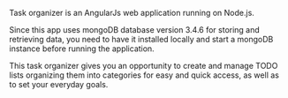 Task organizer is an AngularJs web application running on Node.js.

Since this app uses mongoDB database version 3.4.6 for storing and retrieving data, you need to have it installed locally and start a mongoDB instance before running the application.

This task organizer gives you an opportunity to create and manage TODO lists organizing them into categories for easy and quick access, as well as to set your everyday goals.
